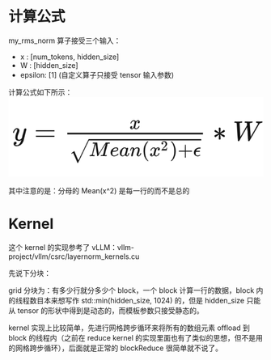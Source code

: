# 计算公式
my_rms_norm 算子接受三个输入：

- x : [num_tokens, hidden_size]
- W : [hidden_size]
- epsilon: [1] (自定义算子只接受 tensor 输入参数)


计算公式如下所示：
![](../assets/rms_norm_kernel/formula.png)

其中注意的是：分母的 Mean(x^2) 是每一行的而不是总的

# Kernel
这个 kernel 的实现参考了 vLLM：vllm-project/vllm/csrc/layernorm_kernels.cu

先说下分块：

grid 分块为：有多少行就分多少个 block，一个 block 计算一行的数据，block 内的线程数目本来想写作 std::min(hidden_size, 1024) 的，但是 hidden_size 只能从 tensor 的形状中得到是动态的，而模板参数只接受静态的。

kernel 实现上比较简单，先进行网格跨步循环来将所有的数组元素 offload 到 block 的线程内（之前在 reduce kernel 的实现里面也有了类似的思想，但不是用的网格跨步循环），后面就是正常的 blockReduce 很简单就不说了。


